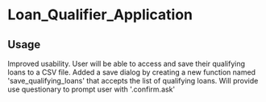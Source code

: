 # Loan_Qualifier_Application


## Usage

Improved usability. User will be able to access and save their qualifying loans to a CSV file.
Added a save dialog by creating a new function named 'save_qualifying_loans' that accepts the list of qualifying loans. Will provide use questionary to prompt user with '.confirm.ask'